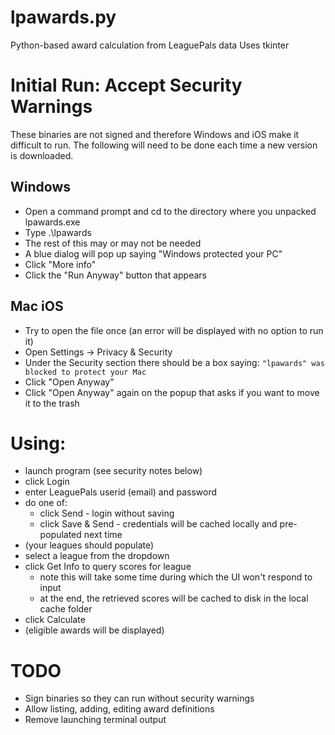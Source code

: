 # lpawards.py
Python-based award calculation from LeaguePals data
Uses tkinter

# Initial Run: Accept Security Warnings
These binaries are not signed and therefore Windows and iOS make it difficult to run.
The following will need to be done each time a new version is downloaded.
## Windows
* Open a command prompt and cd to the directory where you unpacked lpawards.exe
* Type .\lpawards
* The rest of this may or may not be needed
* A blue dialog will pop up saying "Windows protected your PC"
* Click "More info"
* Click the "Run Anyway" button that appears

## Mac iOS
* Try to open the file once (an error will be displayed with no option to run it)
* Open Settings -> Privacy & Security
* Under the Security section there should be a box saying: `"lpawards" was blocked to protect your Mac`
* Click "Open Anyway"
* Click "Open Anyway" again on the popup that asks if you want to move it to the trash

# Using:
* launch program (see security notes below)
* click Login
* enter LeaguePals userid (email) and password
* do one of:
  * click Send - login without saving
  * click Save & Send - credentials will be cached locally and pre-populated next time
* (your leagues should populate)
* select a league from the dropdown
* click Get Info to query scores for league
  * note this will take some time during which the UI won't respond to input
  * at the end, the retrieved scores will be cached to disk in the local cache folder
* click Calculate
* (eligible awards will be displayed)

# TODO
* Sign binaries so they can run without security warnings
* Allow listing, adding, editing award definitions
* Remove launching terminal output